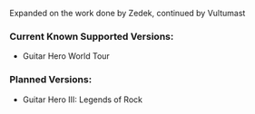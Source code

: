 Expanded on the work done by Zedek, continued by Vultumast

### Current Known Supported Versions:
- Guitar Hero World Tour

### Planned Versions:
- Guitar Hero III: Legends of Rock
